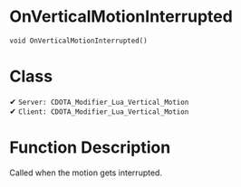 # OnVerticalMotionInterrupted
```
void OnVerticalMotionInterrupted()
```
# Class
✔ `Server: CDOTA_Modifier_Lua_Vertical_Motion`  
✔ `Client: CDOTA_Modifier_Lua_Vertical_Motion`  

# Function Description
Called when the motion gets interrupted.
